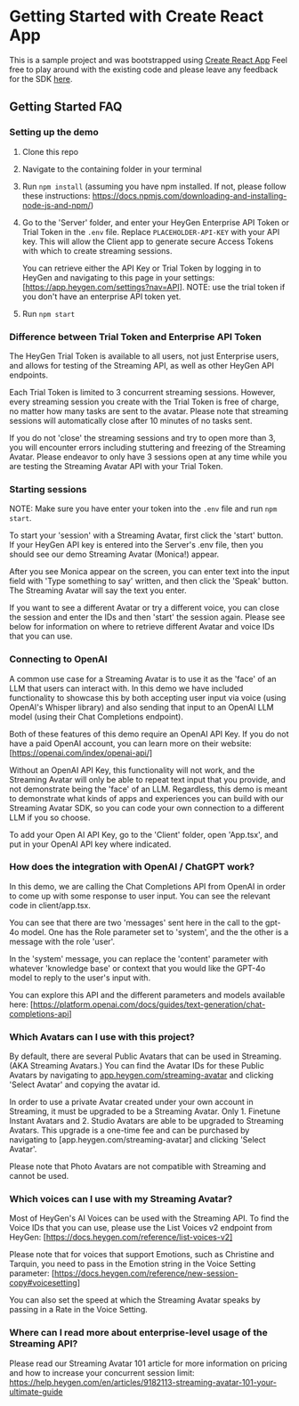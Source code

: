 # Getting Started with Create React App

This is a sample project and was bootstrapped using [Create React App](https://github.com/facebook/create-react-app)
Feel free to play around with the existing code and please leave any feedback for the SDK [here](https://github.com/HeyGen-Official/StreamingAvatarSDK/discussions).

## Getting Started FAQ

### Setting up the demo

1. Clone this repo

2. Navigate to the containing folder in your terminal

3. Run `npm install` (assuming you have npm installed. If not, please follow these instructions: https://docs.npmjs.com/downloading-and-installing-node-js-and-npm/)

4. Go to the 'Server' folder, and enter your HeyGen Enterprise API Token or Trial Token in the `.env` file. Replace `PLACEHOLDER-API-KEY` with your API key. This will allow the Client app to generate secure Access Tokens with which to create streaming sessions.

    You can retrieve either the API Key or Trial Token by logging in to HeyGen and navigating to this page in your settings: [https://app.heygen.com/settings?nav=API]. NOTE: use the trial token if you don't have an enterprise API token yet.

5. Run `npm start`

### Difference between Trial Token and Enterprise API Token

The HeyGen Trial Token is available to all users, not just Enterprise users, and allows for testing of the Streaming API, as well as other HeyGen API endpoints.

Each Trial Token is limited to 3 concurrent streaming sessions. However, every streaming session you create with the Trial Token is free of charge, no matter how many tasks are sent to the avatar. Please note that streaming sessions will automatically close after 10 minutes of no tasks sent.

If you do not 'close' the streaming sessions and try to open more than 3, you will encounter errors including stuttering and freezing of the Streaming Avatar. Please endeavor to only have 3 sessions open at any time while you are testing the Streaming Avatar API with your Trial Token.

### Starting sessions

NOTE: Make sure you have enter your token into the `.env` file and run `npm start`.

To start your 'session' with a Streaming Avatar, first click the 'start' button. If your HeyGen API key is entered into the Server's .env file, then you should see our demo Streaming Avatar (Monica!) appear. 

After you see Monica appear on the screen, you can enter text into the input field with 'Type something to say' written, and then click the 'Speak' button. The Streaming Avatar will say the text you enter.

If you want to see a different Avatar or try a different voice, you can close the session and enter the IDs and then 'start' the session again. Please see below for information on where to retrieve different Avatar and voice IDs that you can use.

### Connecting to OpenAI

A common use case for a Streaming Avatar is to use it as the 'face' of an LLM that users can interact with. In this demo we have included functionality to showcase this by both accepting user input via voice (using OpenAI's Whisper library) and also sending that input to an OpenAI LLM model (using their Chat Completions endpoint).

Both of these features of this demo require an OpenAI API Key. If you do not have a paid OpenAI account, you can learn more on their website: [https://openai.com/index/openai-api/]

Without an OpenAI API Key, this functionality will not work, and the Streaming Avatar will only be able to repeat text input that you provide, and not demonstrate being the 'face' of an LLM. Regardless, this demo is meant to demonstrate what kinds of apps and experiences you can build with our Streaming Avatar SDK, so you can code your own connection to a different LLM if you so choose.

To add your Open AI API Key, go to the 'Client' folder, open 'App.tsx', and put in your OpenAI API key where indicated. 

### How does the integration with OpenAI / ChatGPT work?

In this demo, we are calling the Chat Completions API from OpenAI in order to come up with some response to user input. You can see the relevant code in client/app.tsx.

You can see that there are two 'messages' sent here in the call to the gpt-4o model. One has the Role parameter set to 'system', and the the other is a message with the role 'user'. 

In the 'system' message, you can replace the 'content' parameter with whatever 'knowledge base' or context that you would like the GPT-4o model to reply to the user's input with. 

You can explore this API and the different parameters and models available here: [https://platform.openai.com/docs/guides/text-generation/chat-completions-api]

### Which Avatars can I use with this project?

By default, there are several Public Avatars that can be used in Streaming. (AKA Streaming Avatars.) You can find the Avatar IDs for these Public Avatars by navigating to [app.heygen.com/streaming-avatar](https://app.heygen.com/streaming-avatar) and clicking 'Select Avatar' and copying the avatar id.

In order to use a private Avatar created under your own account in Streaming, it must be upgraded to be a Streaming Avatar. Only 1. Finetune Instant Avatars and 2. Studio Avatars are able to be upgraded to Streaming Avatars. This upgrade is a one-time fee and can be purchased by navigating to [app.heygen.com/streaming-avatar] and clicking 'Select Avatar'.

Please note that Photo Avatars are not compatible with Streaming and cannot be used.

### Which voices can I use with my Streaming Avatar?

Most of HeyGen's AI Voices can be used with the Streaming API. To find the Voice IDs that you can use, please use the List Voices v2 endpoint from HeyGen: [https://docs.heygen.com/reference/list-voices-v2]

Please note that for voices that support Emotions, such as Christine and Tarquin, you need to pass in the Emotion string in the Voice Setting parameter: [https://docs.heygen.com/reference/new-session-copy#voicesetting]

You can also set the speed at which the Streaming Avatar speaks by passing in a Rate in the Voice Setting.

### Where can I read more about enterprise-level usage of the Streaming API?

Please read our Streaming Avatar 101 article for more information on pricing and how to increase your concurrent session limit: https://help.heygen.com/en/articles/9182113-streaming-avatar-101-your-ultimate-guide
